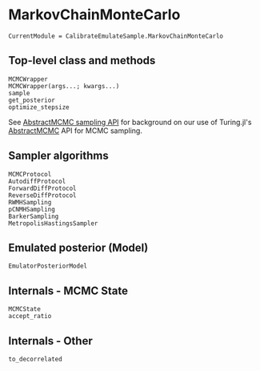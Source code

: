 # MarkovChainMonteCarlo

```@meta
CurrentModule = CalibrateEmulateSample.MarkovChainMonteCarlo
```

## Top-level class and methods

```@docs
MCMCWrapper
MCMCWrapper(args...; kwargs...)
sample
get_posterior
optimize_stepsize
```

See [AbstractMCMC sampling API](@ref) for background on our use of Turing.jl's 
[AbstractMCMC](https://turing.ml/dev/docs/for-developers/interface) API for 
MCMC sampling.

## Sampler algorithms

```@docs
MCMCProtocol
AutodiffProtocol
ForwardDiffProtocol
ReverseDiffProtocol
RWMHSampling
pCNMHSampling
BarkerSampling
MetropolisHastingsSampler
```

## Emulated posterior (Model)

```@docs
EmulatorPosteriorModel
```

## Internals - MCMC State

```@docs
MCMCState
accept_ratio
```

## Internals - Other

```@docs
to_decorrelated
```